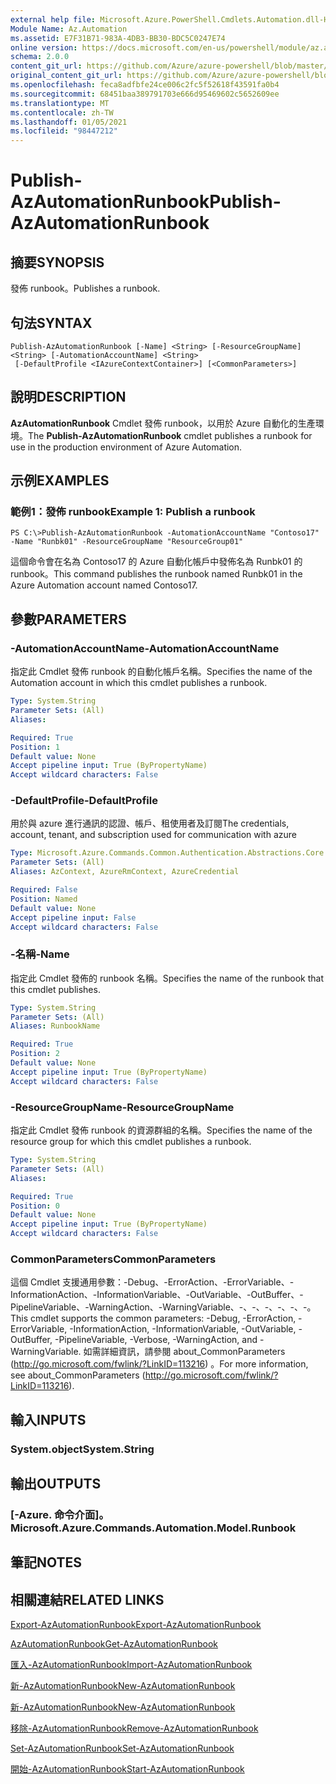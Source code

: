 ```yaml
---
external help file: Microsoft.Azure.PowerShell.Cmdlets.Automation.dll-Help.xml
Module Name: Az.Automation
ms.assetid: E7F31B71-983A-4DB3-BB30-BDC5C0247E74
online version: https://docs.microsoft.com/en-us/powershell/module/az.automation/publish-azautomationrunbook
schema: 2.0.0
content_git_url: https://github.com/Azure/azure-powershell/blob/master/src/Automation/Automation/help/Publish-AzAutomationRunbook.md
original_content_git_url: https://github.com/Azure/azure-powershell/blob/master/src/Automation/Automation/help/Publish-AzAutomationRunbook.md
ms.openlocfilehash: feca8adfbfe24ce006c2fc5f52618f43591fa0b4
ms.sourcegitcommit: 68451baa389791703e666d95469602c5652609ee
ms.translationtype: MT
ms.contentlocale: zh-TW
ms.lasthandoff: 01/05/2021
ms.locfileid: "98447212"
---
```

# <span data-ttu-id="60b02-101">Publish-AzAutomationRunbook</span><span class="sxs-lookup"><span data-stu-id="60b02-101">Publish-AzAutomationRunbook</span></span>

## <span data-ttu-id="60b02-102">摘要</span><span class="sxs-lookup"><span data-stu-id="60b02-102">SYNOPSIS</span></span>
<span data-ttu-id="60b02-103">發佈 runbook。</span><span class="sxs-lookup"><span data-stu-id="60b02-103">Publishes a runbook.</span></span>

## <span data-ttu-id="60b02-104">句法</span><span class="sxs-lookup"><span data-stu-id="60b02-104">SYNTAX</span></span>

```
Publish-AzAutomationRunbook [-Name] <String> [-ResourceGroupName] <String> [-AutomationAccountName] <String>
 [-DefaultProfile <IAzureContextContainer>] [<CommonParameters>]
```

## <span data-ttu-id="60b02-105">說明</span><span class="sxs-lookup"><span data-stu-id="60b02-105">DESCRIPTION</span></span>
<span data-ttu-id="60b02-106">**AzAutomationRunbook** Cmdlet 發佈 runbook，以用於 Azure 自動化的生產環境。</span><span class="sxs-lookup"><span data-stu-id="60b02-106">The **Publish-AzAutomationRunbook** cmdlet publishes a runbook for use in the production environment of Azure Automation.</span></span>

## <span data-ttu-id="60b02-107">示例</span><span class="sxs-lookup"><span data-stu-id="60b02-107">EXAMPLES</span></span>

### <span data-ttu-id="60b02-108">範例1：發佈 runbook</span><span class="sxs-lookup"><span data-stu-id="60b02-108">Example 1: Publish a runbook</span></span>
```
PS C:\>Publish-AzAutomationRunbook -AutomationAccountName "Contoso17" -Name "Runbk01" -ResourceGroupName "ResourceGroup01"
```

<span data-ttu-id="60b02-109">這個命令會在名為 Contoso17 的 Azure 自動化帳戶中發佈名為 Runbk01 的 runbook。</span><span class="sxs-lookup"><span data-stu-id="60b02-109">This command publishes the runbook named Runbk01 in the Azure Automation account named Contoso17.</span></span>

## <span data-ttu-id="60b02-110">參數</span><span class="sxs-lookup"><span data-stu-id="60b02-110">PARAMETERS</span></span>

### <span data-ttu-id="60b02-111">-AutomationAccountName</span><span class="sxs-lookup"><span data-stu-id="60b02-111">-AutomationAccountName</span></span>
<span data-ttu-id="60b02-112">指定此 Cmdlet 發佈 runbook 的自動化帳戶名稱。</span><span class="sxs-lookup"><span data-stu-id="60b02-112">Specifies the name of the Automation account in which this cmdlet publishes a runbook.</span></span>

```yaml
Type: System.String
Parameter Sets: (All)
Aliases:

Required: True
Position: 1
Default value: None
Accept pipeline input: True (ByPropertyName)
Accept wildcard characters: False
```

### <span data-ttu-id="60b02-113">-DefaultProfile</span><span class="sxs-lookup"><span data-stu-id="60b02-113">-DefaultProfile</span></span>
<span data-ttu-id="60b02-114">用於與 azure 進行通訊的認證、帳戶、租使用者及訂閱</span><span class="sxs-lookup"><span data-stu-id="60b02-114">The credentials, account, tenant, and subscription used for communication with azure</span></span>

```yaml
Type: Microsoft.Azure.Commands.Common.Authentication.Abstractions.Core.IAzureContextContainer
Parameter Sets: (All)
Aliases: AzContext, AzureRmContext, AzureCredential

Required: False
Position: Named
Default value: None
Accept pipeline input: False
Accept wildcard characters: False
```

### <span data-ttu-id="60b02-115">-名稱</span><span class="sxs-lookup"><span data-stu-id="60b02-115">-Name</span></span>
<span data-ttu-id="60b02-116">指定此 Cmdlet 發佈的 runbook 名稱。</span><span class="sxs-lookup"><span data-stu-id="60b02-116">Specifies the name of the runbook that this cmdlet publishes.</span></span>

```yaml
Type: System.String
Parameter Sets: (All)
Aliases: RunbookName

Required: True
Position: 2
Default value: None
Accept pipeline input: True (ByPropertyName)
Accept wildcard characters: False
```

### <span data-ttu-id="60b02-117">-ResourceGroupName</span><span class="sxs-lookup"><span data-stu-id="60b02-117">-ResourceGroupName</span></span>
<span data-ttu-id="60b02-118">指定此 Cmdlet 發佈 runbook 的資源群組的名稱。</span><span class="sxs-lookup"><span data-stu-id="60b02-118">Specifies the name of the resource group for which this cmdlet publishes a runbook.</span></span>

```yaml
Type: System.String
Parameter Sets: (All)
Aliases:

Required: True
Position: 0
Default value: None
Accept pipeline input: True (ByPropertyName)
Accept wildcard characters: False
```

### <span data-ttu-id="60b02-119">CommonParameters</span><span class="sxs-lookup"><span data-stu-id="60b02-119">CommonParameters</span></span>
<span data-ttu-id="60b02-120">這個 Cmdlet 支援通用參數：-Debug、-ErrorAction、-ErrorVariable、-InformationAction、-InformationVariable、-OutVariable、-OutBuffer、-PipelineVariable、-WarningAction、-WarningVariable、-、-、-、-、-、-。</span><span class="sxs-lookup"><span data-stu-id="60b02-120">This cmdlet supports the common parameters: -Debug, -ErrorAction, -ErrorVariable, -InformationAction, -InformationVariable, -OutVariable, -OutBuffer, -PipelineVariable, -Verbose, -WarningAction, and -WarningVariable.</span></span> <span data-ttu-id="60b02-121">如需詳細資訊，請參閱 about_CommonParameters (http://go.microsoft.com/fwlink/?LinkID=113216) 。</span><span class="sxs-lookup"><span data-stu-id="60b02-121">For more information, see about_CommonParameters (http://go.microsoft.com/fwlink/?LinkID=113216).</span></span>

## <span data-ttu-id="60b02-122">輸入</span><span class="sxs-lookup"><span data-stu-id="60b02-122">INPUTS</span></span>

### <span data-ttu-id="60b02-123">System.object</span><span class="sxs-lookup"><span data-stu-id="60b02-123">System.String</span></span>

## <span data-ttu-id="60b02-124">輸出</span><span class="sxs-lookup"><span data-stu-id="60b02-124">OUTPUTS</span></span>

### <span data-ttu-id="60b02-125">[-Azure. 命令介面]。</span><span class="sxs-lookup"><span data-stu-id="60b02-125">Microsoft.Azure.Commands.Automation.Model.Runbook</span></span>

## <span data-ttu-id="60b02-126">筆記</span><span class="sxs-lookup"><span data-stu-id="60b02-126">NOTES</span></span>

## <span data-ttu-id="60b02-127">相關連結</span><span class="sxs-lookup"><span data-stu-id="60b02-127">RELATED LINKS</span></span>

[<span data-ttu-id="60b02-128">Export-AzAutomationRunbook</span><span class="sxs-lookup"><span data-stu-id="60b02-128">Export-AzAutomationRunbook</span></span>](./Export-AzAutomationRunbook.md)

[<span data-ttu-id="60b02-129">AzAutomationRunbook</span><span class="sxs-lookup"><span data-stu-id="60b02-129">Get-AzAutomationRunbook</span></span>](./Get-AzAutomationRunbook.md)

[<span data-ttu-id="60b02-130">匯入-AzAutomationRunbook</span><span class="sxs-lookup"><span data-stu-id="60b02-130">Import-AzAutomationRunbook</span></span>](./Import-AzAutomationRunbook.md)

[<span data-ttu-id="60b02-131">新-AzAutomationRunbook</span><span class="sxs-lookup"><span data-stu-id="60b02-131">New-AzAutomationRunbook</span></span>](./New-AzAutomationRunbook.md)

[<span data-ttu-id="60b02-132">新-AzAutomationRunbook</span><span class="sxs-lookup"><span data-stu-id="60b02-132">New-AzAutomationRunbook</span></span>](./New-AzAutomationRunbook.md)

[<span data-ttu-id="60b02-133">移除-AzAutomationRunbook</span><span class="sxs-lookup"><span data-stu-id="60b02-133">Remove-AzAutomationRunbook</span></span>](./Remove-AzAutomationRunbook.md)

[<span data-ttu-id="60b02-134">Set-AzAutomationRunbook</span><span class="sxs-lookup"><span data-stu-id="60b02-134">Set-AzAutomationRunbook</span></span>](./Set-AzAutomationRunbook.md)

[<span data-ttu-id="60b02-135">開始-AzAutomationRunbook</span><span class="sxs-lookup"><span data-stu-id="60b02-135">Start-AzAutomationRunbook</span></span>](./Start-AzAutomationRunbook.md)


